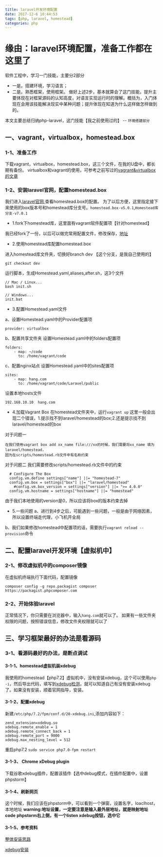 ```yaml
---
title: laravel开发环境配置
date: 2017-12-6 10:44:53
tags: [php, laravel, homestead]
categories: php
---
```


# 缘由：laravel环境配置，准备工作都在这里了
<!--more-->

软件工程中，学习一门技能，主要分2部分
* 一是。搭建环境，学习语言；
* 二是。熟悉框架，使用框架。
做好上述2步，基本就算会了这门技能，提升主要体现在对框架源码的认知高度，对语言实现运行时的理解。概括为，入门体现在会用该技能解决现实中某种问题；提升体现在知道为什么这样做怎样做到的。

本文主要总结归纳php-laravel，这门技能【我之前使用过的】 -- `环境搭建部分`

## 一、vagrant，virtualbox，homestead.box
### 1-1、准备工作
下载vagrant，virtualbox，homestead.box，这三个文件，在我的U盘中，都长期有备份。
virtualbox和vagrant的使用，可参考之前写过的[vagrant&virtualbox的文章](http://blog.coderhelper.cn/%E9%80%9A%E7%94%A8%E6%8A%80%E8%83%BD/varant&virtualBox.html)

### 1-2、安装laravel官网，配置homestead.box
我们进入[laravel官网](https://laravel.com/docs/5.5/homestead),查看homestead.box的配置。
为了以后方便，这里指定接下来使用的box版本号和homestead库分支号。`homestead.box-v5.0.1`,`Homestead库分支-v7.0.1`

* 1.fork下homestead库，这里面有vagrant软件配置项【针对homestead】

我已经fork了一份，以后可以做完常用配置文件，修改保存，[地址](https://github.com/limhang/homestead)

* 2.使用homestead库配置homestead.box

进入homestead库文件夹，切换好branch dev 【这个分支，是我自己使用的】
```
git checkout dev
```

运行脚本，生成Homestead.yaml,aliases,after.sh，这3个文件
```
// Mac / Linux...
bash init.sh

// Windows...
init.bat
```

* 3.配置Homestead.yaml文件

a、设置Homestead.yaml中的Provider配置项
```
provider: virtualbox
```

b、配置共享文件夹
设置Homestead.yaml中的folders配置项
```
folders:
    - map: ~/code
      to: /home/vagrant/code
```

c、配置nginx站点
设置Homestead.yaml中的sites配置项
```
sites:
    - map: hang.com
      to: /home/vagrant/code/Laravel/public
```

设置本地hosts文件
```
192.168.10.10  hang.com
```

* 4.加载Vagrant Box
在homestead文件夹中，运行`vagrant up`
这里一般会出现二个错误，1.提示找不到laravel/homestead的box;2.还是提示找不到laravel/homestead的box

对于问题一
```
在我们使用vagrant box add xx_name file:///xx的时候，我们需要将xx_name 填为laravel/homestead，
因为在scripts/homestead.rb文件中有名称约束
```

对于问题二
我们需要修改scripts/homestead.rb文件中的约束
```
  # Configure The Box
  config.vm.define settings["name"] ||= "homestead-7"
  config.vm.box = settings["box"] ||= "laravel/homestead"
	#config.vm.box_version = settings["version"] ||= ">= 4.0.0"
  config.vm.hostname = settings["hostname"] ||= "homestead"
```
由于我们本地使用的version是0，所以应该将box的版本约束去掉

* 5.一些问题
a、进行到4步之后，可能遇到一些问题，一般是由于网络因素，所以设置终端走代理，小飞机开全局

b、我们如果修改homestead中配置项的话，需要执行`vagrant reload --provision`命令


## 二、配置laravel开发环境【虚拟机中】
### 2-1、修改虚拟机中的composer镜像
在虚拟机终端执行下面代码，配置镜像
```
composer config -g repo.packagist composer https://packagist.phpcomposer.com
```

### 2-2、开始体验laravel
正常情况下，你只需要在浏览器中，输入`hang.com`就可以了。
如果有一些文件夹权限的问题，按照错误信息，修改文件夹权限就可以了

## 三、学习框架最好的办法是看源码
### 3-1、看源码最好的办法，是断点调试
#### 3-1-1、homestead虚拟机装xdebug
我使用的homestead【php7.2】虚拟机中，没有安装xdebug，这个可以使用`php -i`，然后导出代码，填写到[xdebug检测](https://xdebug.org/wizard.php)，就可以知道自己有没有安装xdebug了。如果没有安装，顺着官网指导，安装。

#### 3-1-2、配置xdebug
新建`/etc/php/7.2/fpm/conf.d/20-xdebug.ini`,添加内容如下：
```
zend_extension=xdebug.so
xdebug.remote_enable = 1
xdebug.remote_connect_back = 1
xdebug.remote_port = 9000
xdebug.max_nesting_level = 512
```
重启php7.2 `sudo service php7.0-fpm restart`

#### 3-1-3、 Chrome xDebug plugin
下载谷歌xdebug插件，配置该插件【选中debug模式，在插件配置中，设置phpstorm】

#### 3-1-4、刷新网页
这个时候，我们应该在phpstorm中，可以看到一个弹窗，设置名字，loaclhost，本地地址
**warning:地址设置，一定要注意是输入最外层地址，就是映射地址code**
**phpstorm右上侧，有一个listen xdebug按钮，选中它**

#### 3-1-5、参考资料
[整体安装思路](https://medium.com/@michalisantoniou6/set-up-xdebug-with-homestead-phpstorm-and-php7-85b5ac8f0c79)

[xdebug安装](https://xdebug.org/wizard.php)





